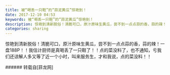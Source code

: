 ```yaml
---
title: 被“喝丢一只鞋”的“蒜泥黄瓜”惊艳到！
date: 2017-12-10 04:53
keywords: 被“喝丢一只鞋”的“蒜泥黄瓜”惊艳到！
description: 惊艳到清新脱俗！清脆可口，原汁原味生黄瓜，尝不到一点点蒜的香，蒜的辣！一盘188P！！我估计厨师是真喝丢了一只鞋了！！点的菜没料了，也不通知，亏我们还谅解人多又等了近一个小时，叫来服务生，才和我说，点的菜没料！！
categories: sharing
---
```

<td class="t_f" id="postmessage_1024515">

惊艳到清新脱俗！清脆可口，原汁原味生黄瓜，尝不到一点点蒜的香，蒜的辣！一盘188P！！我估计厨师是真喝丢了一只鞋了！！点的菜没料了，也不通知，亏我们还谅解人多又等了近一个小时，叫来服务生，才和我说，点的菜没料！！<br/>
<img alt="" border="0" class="zoom" data-cf-modified-04c1a451a7ffc05fa1f8d102-="" file="http://www.flw.ph/data/appbyme/upload/image/201712/10/Ihhwn7oRLO5w.jpg" id="aimg_EXr2k" lazyloadthumb="1" onclick="" onmouseover="" src="http://www.flw.ph/data/appbyme/upload/image/201712/10/Ihhwn7oRLO5w.jpg"/><br/>
<img alt="" border="0" class="zoom" data-cf-modified-04c1a451a7ffc05fa1f8d102-="" file="http://www.flw.ph/data/appbyme/upload/image/201712/10/2tKlaMvlg2v7.jpg" id="aimg_bFeMV" lazyloadthumb="1" onclick="" onmouseover="" src="http://www.flw.ph/data/appbyme/upload/image/201712/10/2tKlaMvlg2v7.jpg"/><br/>
</td>
###### 转载自[菲龙网]